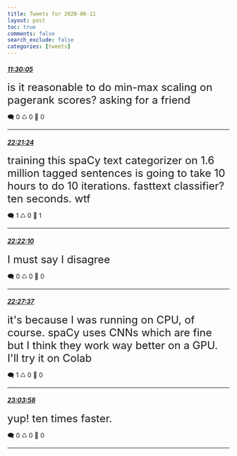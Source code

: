 ```yaml
---
title: Tweets for 2020-06-11
layout: post
toc: true
comments: false
search_exclude: false
categories: [tweets]
---
```



#### <a href = "https://twitter.com/deepfates/status/1271132608479391744">*11:30:05*</a>

<font size="5">is it reasonable to do min-max scaling on pagerank scores? asking for a friend</font>



🗨️ 0 ♺ 0 🤍  0   

---
    
#### <a href = "https://twitter.com/deepfates/status/1271296518578814976">*22:21:24*</a>

<font size="5">training this spaCy text categorizer on 1.6 million tagged sentences is going to take 10 hours to do 10 iterations. fasttext classifier? ten seconds. wtf</font>



🗨️ 1 ♺ 0 🤍  1   

---
    
#### <a href = "https://twitter.com/deepfates/status/1271296711755878401">*22:22:10*</a>

<font size="5">I must say I disagree</font>



🗨️ 0 ♺ 0 🤍  0   

---
    
#### <a href = "https://twitter.com/deepfates/status/1271298084484427779">*22:27:37*</a>

<font size="5">it's because I was running on CPU, of course. spaCy uses CNNs which are fine but I think they work way better on a GPU. I'll try it on Colab</font>



🗨️ 1 ♺ 0 🤍  0   

---
    
#### <a href = "https://twitter.com/deepfates/status/1271307230847987713">*23:03:58*</a>

<font size="5">yup! ten times faster.</font>



🗨️ 0 ♺ 0 🤍  0   

---
    
            
